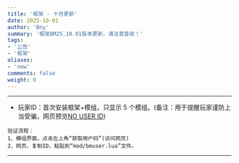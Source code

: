 ```yaml
---
title: '框架 - 十月更新'
date: 2025-10-01
author: 'Bny'
summary: '框架BM25.10.01版本更新，请注意查收！'
tags:
- '公告'
- '框架'
aliases:
- 'new'
comments: false
weight: 0
---
```


---

- 玩家ID：首次安装框架+模组，只显示 5 个模组。(备注：用于提醒玩家谨防上当受骗，网页预览<span style="color:red !important;" class="ext-url">[NO USER ID](app/copy/?data=2fd67d58-ef45-4031-80fd-324f92b8d028)</span>)  

```
验证流程：  
1、模组界面，点击左上角“获取用户码”(访问网页)
2、网页，复制ID，粘贴到“mod/bmuser.lua”文件。
```

---













